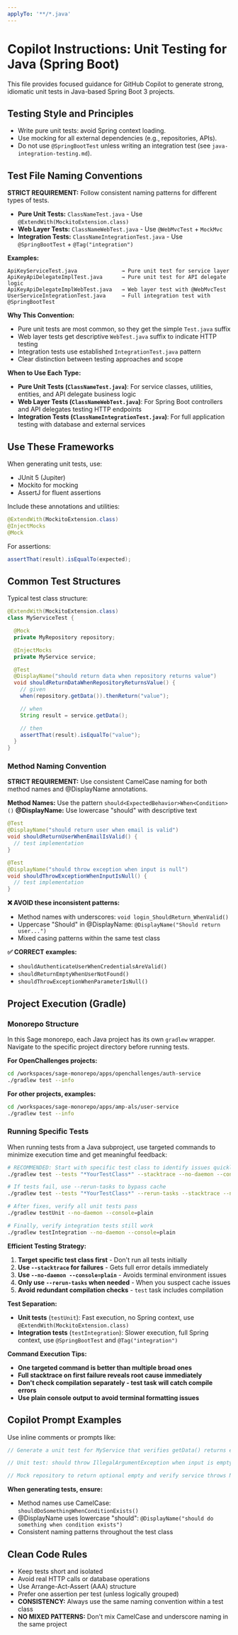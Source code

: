 ```yaml
---
applyTo: '**/*.java'
---
```


# Copilot Instructions: Unit Testing for Java (Spring Boot)

This file provides focused guidance for GitHub Copilot to generate strong, idiomatic unit tests in Java-based Spring Boot 3 projects.

## Testing Style and Principles

- Write pure unit tests: avoid Spring context loading.
- Use mocking for all external dependencies (e.g., repositories, APIs).
- Do not use `@SpringBootTest` unless writing an integration test (see `java-integration-testing.md`).

## Test File Naming Conventions

**STRICT REQUIREMENT:** Follow consistent naming patterns for different types of tests.

- **Pure Unit Tests:** `ClassNameTest.java` - Use `@ExtendWith(MockitoExtension.class)`
- **Web Layer Tests:** `ClassNameWebTest.java` - Use `@WebMvcTest` + `MockMvc`
- **Integration Tests:** `ClassNameIntegrationTest.java` - Use `@SpringBootTest` + `@Tag("integration")`

**Examples:**

```
ApiKeyServiceTest.java              → Pure unit test for service layer
ApiKeyApiDelegateImplTest.java      → Pure unit test for API delegate logic
ApiKeyApiDelegateImplWebTest.java   → Web layer test with @WebMvcTest
UserServiceIntegrationTest.java     → Full integration test with @SpringBootTest
```

**Why This Convention:**

- Pure unit tests are most common, so they get the simple `Test.java` suffix
- Web layer tests get descriptive `WebTest.java` suffix to indicate HTTP testing
- Integration tests use established `IntegrationTest.java` pattern
- Clear distinction between testing approaches and scope

**When to Use Each Type:**

- **Pure Unit Tests (`ClassNameTest.java`)**: For service classes, utilities, entities, and API delegate business logic
- **Web Layer Tests (`ClassNameWebTest.java`)**: For Spring Boot controllers and API delegates testing HTTP endpoints
- **Integration Tests (`ClassNameIntegrationTest.java`)**: For full application testing with database and external services

## Use These Frameworks

When generating unit tests, use:

- JUnit 5 (Jupiter)
- Mockito for mocking
- AssertJ for fluent assertions

Include these annotations and utilities:

```java
@ExtendWith(MockitoExtension.class)
@InjectMocks
@Mock
```

For assertions:

```java
assertThat(result).isEqualTo(expected);
```

## Common Test Structures

Typical test class structure:

```java
@ExtendWith(MockitoExtension.class)
class MyServiceTest {

  @Mock
  private MyRepository repository;

  @InjectMocks
  private MyService service;

  @Test
  @DisplayName("should return data when repository returns value")
  void shouldReturnDataWhenRepositoryReturnsValue() {
    // given
    when(repository.getData()).thenReturn("value");

    // when
    String result = service.getData();

    // then
    assertThat(result).isEqualTo("value");
  }
}

```

### Method Naming Convention

**STRICT REQUIREMENT:** Use consistent CamelCase naming for both method names and @DisplayName annotations.

**Method Names:** Use the pattern `should<ExpectedBehavior>When<Condition>()`
**@DisplayName:** Use lowercase "should" with descriptive text

```java
@Test
@DisplayName("should return user when email is valid")
void shouldReturnUserWhenEmailIsValid() {
  // test implementation
}

@Test
@DisplayName("should throw exception when input is null")
void shouldThrowExceptionWhenInputIsNull() {
  // test implementation
}

```

**❌ AVOID these inconsistent patterns:**

- Method names with underscores: `void login_ShouldReturn_WhenValid()`
- Uppercase "Should" in @DisplayName: `@DisplayName("Should return user...")`
- Mixed casing patterns within the same test class

**✅ CORRECT examples:**

- `shouldAuthenticateUserWhenCredentialsAreValid()`
- `shouldReturnEmptyWhenUserNotFound()`
- `shouldThrowExceptionWhenParameterIsNull()`

## Project Execution (Gradle)

### Monorepo Structure

In this Sage monorepo, each Java project has its own `gradlew` wrapper. Navigate to the specific project directory before running tests.

**For OpenChallenges projects:**

```bash
cd /workspaces/sage-monorepo/apps/openchallenges/auth-service
./gradlew test --info
```

**For other projects, examples:**

```bash
cd /workspaces/sage-monorepo/apps/amp-als/user-service
./gradlew test --info
```

### Running Specific Tests

When running tests from a Java subproject, use targeted commands to minimize execution time and get meaningful feedback:

```bash
# RECOMMENDED: Start with specific test class to identify issues quickly
./gradlew test --tests "*YourTestClass*" --stacktrace --no-daemon --console=plain

# If tests fail, use --rerun-tasks to bypass cache
./gradlew test --tests "*YourTestClass*" --rerun-tasks --stacktrace --no-daemon --console=plain

# After fixes, verify all unit tests pass
./gradlew testUnit --no-daemon --console=plain

# Finally, verify integration tests still work
./gradlew testIntegration --no-daemon --console=plain
```

**Efficient Testing Strategy:**

1. **Target specific test class first** - Don't run all tests initially
2. **Use `--stacktrace` for failures** - Gets full error details immediately
3. **Use `--no-daemon --console=plain`** - Avoids terminal environment issues
4. **Only use `--rerun-tasks` when needed** - When you suspect cache issues
5. **Avoid redundant compilation checks** - `test` task includes compilation

**Test Separation:**

- **Unit tests** (`testUnit`): Fast execution, no Spring context, use `@ExtendWith(MockitoExtension.class)`
- **Integration tests** (`testIntegration`): Slower execution, full Spring context, use `@SpringBootTest` and `@Tag("integration")`

**Command Execution Tips:**

- **One targeted command is better than multiple broad ones**
- **Full stacktrace on first failure reveals root cause immediately**
- **Don't check compilation separately - test task will catch compile errors**
- **Use plain console output to avoid terminal formatting issues**

## Copilot Prompt Examples

Use inline comments or prompts like:

```java
// Generate a unit test for MyService that verifies getData() returns expected value when repository provides it

```

```java
// Unit test: should throw IllegalArgumentException when input is empty

```

```java
// Mock repository to return optional empty and verify service throws NotFoundException

```

**When generating tests, ensure:**

- Method names use CamelCase: `shouldDoSomethingWhenConditionExists()`
- @DisplayName uses lowercase "should": `@DisplayName("should do something when condition exists")`
- Consistent naming patterns throughout the test class

## Clean Code Rules

- Keep tests short and isolated
- Avoid real HTTP calls or database operations
- Use Arrange-Act-Assert (AAA) structure
- Prefer one assertion per test (unless logically grouped)
- **CONSISTENCY:** Always use the same naming convention within a test class
- **NO MIXED PATTERNS:** Don't mix CamelCase and underscore naming in the same project
